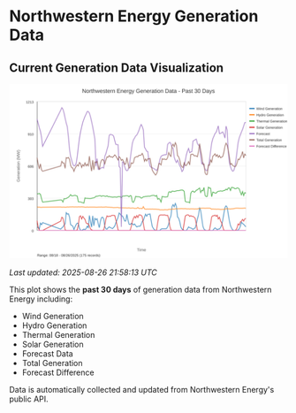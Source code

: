 # Northwestern Energy Generation Data

## Current Generation Data Visualization

![Northwestern Energy Generation Data](images/nwe_generation_plot.svg)

*Last updated: 2025-08-26 21:58:13 UTC*

This plot shows the **past 30 days** of generation data from Northwestern Energy including:
- Wind Generation
- Hydro Generation  
- Thermal Generation
- Solar Generation
- Forecast Data
- Total Generation
- Forecast Difference

Data is automatically collected and updated from Northwestern Energy's public API.

